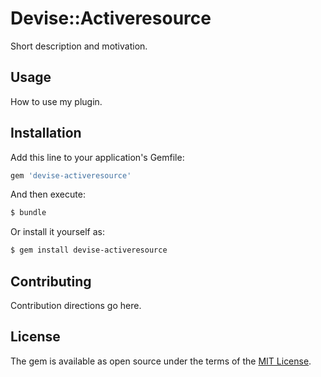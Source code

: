 # Devise::Activeresource
Short description and motivation.

## Usage
How to use my plugin.

## Installation
Add this line to your application's Gemfile:

```ruby
gem 'devise-activeresource'
```

And then execute:
```bash
$ bundle
```

Or install it yourself as:
```bash
$ gem install devise-activeresource
```

## Contributing
Contribution directions go here.

## License
The gem is available as open source under the terms of the [MIT License](https://opensource.org/licenses/MIT).
